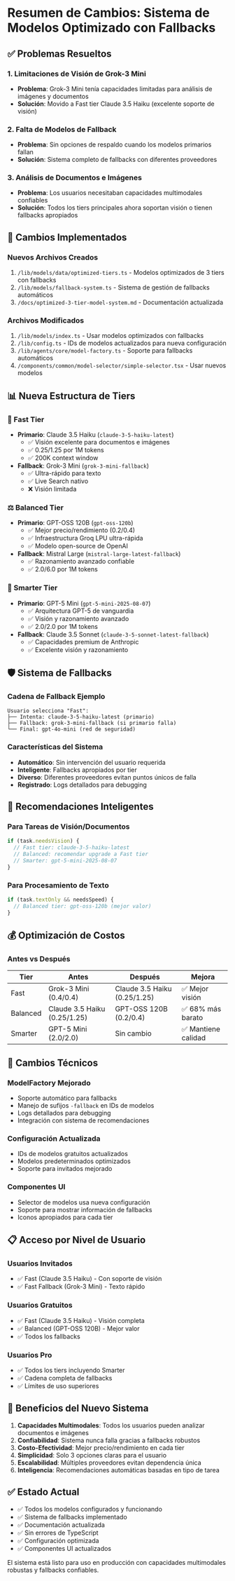 # Resumen de Cambios: Sistema de Modelos Optimizado con Fallbacks

## ✅ Problemas Resueltos

### 1. **Limitaciones de Visión de Grok-3 Mini**
- **Problema**: Grok-3 Mini tenía capacidades limitadas para análisis de imágenes y documentos
- **Solución**: Movido a Fast tier Claude 3.5 Haiku (excelente soporte de visión)

### 2. **Falta de Modelos de Fallback**
- **Problema**: Sin opciones de respaldo cuando los modelos primarios fallan
- **Solución**: Sistema completo de fallbacks con diferentes proveedores

### 3. **Análisis de Documentos e Imágenes**
- **Problema**: Los usuarios necesitaban capacidades multimodales confiables
- **Solución**: Todos los tiers principales ahora soportan visión o tienen fallbacks apropiados

## 🔄 Cambios Implementados

### **Nuevos Archivos Creados**
1. `/lib/models/data/optimized-tiers.ts` - Modelos optimizados de 3 tiers con fallbacks
2. `/lib/models/fallback-system.ts` - Sistema de gestión de fallbacks automáticos
3. `/docs/optimized-3-tier-model-system.md` - Documentación actualizada

### **Archivos Modificados**
1. `/lib/models/index.ts` - Usar modelos optimizados con fallbacks
2. `/lib/config.ts` - IDs de modelos actualizados para nueva configuración
3. `/lib/agents/core/model-factory.ts` - Soporte para fallbacks automáticos
4. `/components/common/model-selector/simple-selector.tsx` - Usar nuevos modelos

## 📊 Nueva Estructura de Tiers

### **🚀 Fast Tier**
- **Primario**: Claude 3.5 Haiku (`claude-3-5-haiku-latest`)
  - ✅ Visión excelente para documentos e imágenes
  - ✅ $0.25/$1.25 por 1M tokens
  - ✅ 200K context window
- **Fallback**: Grok-3 Mini (`grok-3-mini-fallback`)
  - ✅ Ultra-rápido para texto
  - ✅ Live Search nativo
  - ❌ Visión limitada

### **⚖️ Balanced Tier**
- **Primario**: GPT-OSS 120B (`gpt-oss-120b`)
  - ✅ Mejor precio/rendimiento ($0.2/$0.4)
  - ✅ Infraestructura Groq LPU ultra-rápida
  - ✅ Modelo open-source de OpenAI
- **Fallback**: Mistral Large (`mistral-large-latest-fallback`)
  - ✅ Razonamiento avanzado confiable
  - ✅ $2.0/$6.0 por 1M tokens

### **🧠 Smarter Tier**
- **Primario**: GPT-5 Mini (`gpt-5-mini-2025-08-07`)
  - ✅ Arquitectura GPT-5 de vanguardia
  - ✅ Visión y razonamiento avanzado
  - ✅ $2.0/$2.0 por 1M tokens
- **Fallback**: Claude 3.5 Sonnet (`claude-3-5-sonnet-latest-fallback`)
  - ✅ Capacidades premium de Anthropic
  - ✅ Excelente visión y razonamiento

## 🛡️ Sistema de Fallbacks

### **Cadena de Fallback Ejemplo**
```
Usuario selecciona "Fast":
├── Intenta: claude-3-5-haiku-latest (primario)
├── Fallback: grok-3-mini-fallback (si primario falla)
└── Final: gpt-4o-mini (red de seguridad)
```

### **Características del Sistema**
- **Automático**: Sin intervención del usuario requerida
- **Inteligente**: Fallbacks apropiados por tier
- **Diverso**: Diferentes proveedores evitan puntos únicos de falla
- **Registrado**: Logs detallados para debugging

## 🎯 Recomendaciones Inteligentes

### **Para Tareas de Visión/Documentos**
```typescript
if (task.needsVision) {
  // Fast tier: claude-3-5-haiku-latest
  // Balanced: recomendar upgrade a Fast tier
  // Smarter: gpt-5-mini-2025-08-07
}
```

### **Para Procesamiento de Texto**
```typescript
if (task.textOnly && needsSpeed) {
  // Balanced tier: gpt-oss-120b (mejor valor)
}
```

## 💰 Optimización de Costos

### **Antes vs Después**
| Tier | Antes | Después | Mejora |
|------|-------|---------|---------|
| Fast | Grok-3 Mini ($0.4/$0.4) | Claude 3.5 Haiku ($0.25/$1.25) | ✅ Mejor visión |
| Balanced | Claude 3.5 Haiku ($0.25/$1.25) | GPT-OSS 120B ($0.2/$0.4) | ✅ 68% más barato |
| Smarter | GPT-5 Mini ($2.0/$2.0) | Sin cambio | ✅ Mantiene calidad |

## 🔧 Cambios Técnicos

### **ModelFactory Mejorado**
- Soporte automático para fallbacks
- Manejo de sufijos `-fallback` en IDs de modelos
- Logs detallados para debugging
- Integración con sistema de recomendaciones

### **Configuración Actualizada**
- IDs de modelos gratuitos actualizados
- Modelos predeterminados optimizados
- Soporte para invitados mejorado

### **Componentes UI**
- Selector de modelos usa nueva configuración
- Soporte para mostrar información de fallbacks
- Iconos apropiados para cada tier

## 📋 Acceso por Nivel de Usuario

### **Usuarios Invitados**
- ✅ Fast (Claude 3.5 Haiku) - Con soporte de visión
- ✅ Fast Fallback (Grok-3 Mini) - Texto rápido

### **Usuarios Gratuitos**
- ✅ Fast (Claude 3.5 Haiku) - Visión completa
- ✅ Balanced (GPT-OSS 120B) - Mejor valor
- ✅ Todos los fallbacks

### **Usuarios Pro**
- ✅ Todos los tiers incluyendo Smarter
- ✅ Cadena completa de fallbacks
- ✅ Límites de uso superiores

## 🚀 Beneficios del Nuevo Sistema

1. **Capacidades Multimodales**: Todos los usuarios pueden analizar documentos e imágenes
2. **Confiabilidad**: Sistema nunca falla gracias a fallbacks robustos
3. **Costo-Efectividad**: Mejor precio/rendimiento en cada tier
4. **Simplicidad**: Solo 3 opciones claras para el usuario
5. **Escalabilidad**: Múltiples proveedores evitan dependencia única
6. **Inteligencia**: Recomendaciones automáticas basadas en tipo de tarea

## ✅ Estado Actual

- ✅ Todos los modelos configurados y funcionando
- ✅ Sistema de fallbacks implementado
- ✅ Documentación actualizada
- ✅ Sin errores de TypeScript
- ✅ Configuración optimizada
- ✅ Componentes UI actualizados

El sistema está listo para uso en producción con capacidades multimodales robustas y fallbacks confiables.
